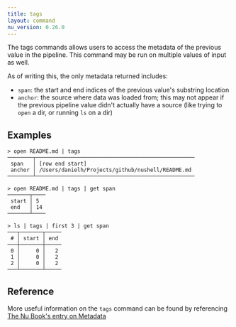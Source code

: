 ```yaml
---
title: tags
layout: command
nu_version: 0.26.0
---
```


The tags commands allows users to access the metadata of the previous value in
the pipeline. This command may be run on multiple values of input as well.

As of writing this, the only metadata returned includes:

- `span`: the start and end indices of the previous value's substring location
- `anchor`: the source where data was loaded from; this may not appear if the
  previous pipeline value didn't actually have a source (like trying to `open` a
  dir, or running `ls` on a dir)

## Examples

```shell
> open README.md | tags
────────┬──────────────────────────────────────────────────
 span   │ [row end start]
 anchor │ /Users/danielh/Projects/github/nushell/README.md
────────┴──────────────────────────────────────────────────
```

```shell
> open README.md | tags | get span
───────┬────
 start │ 5
 end   │ 14
───────┴────
```

```shell
> ls | tags | first 3 | get span
───┬───────┬─────
 # │ start │ end
───┼───────┼─────
 0 │     0 │   2
 1 │     0 │   2
 2 │     0 │   2
───┴───────┴─────
```

## Reference

More useful information on the `tags` command can be found by referencing [The
Nu Book's entry on Metadata](https://www.nushell.sh/book/en/metadata.html)
